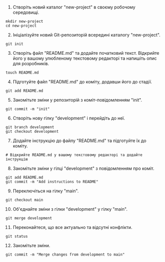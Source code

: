 1. Створіть новий каталог "new-project" в своєму робочому середовищі.

```
mkdir new-project
cd new-project
```

2. Ініціалізуйте новий Git-репозиторій всередині каталогу "new-project".

```
git init
```

3. Створіть файл "README.md" та додайте початковий текст. Відкрийте його у вашому улюбленому текстовому редакторі та напишіть опис для розробників.

```
touch README.md
```

4. Підготуйте файл "README.md" до коміту, додавши його до стадії.

```
git add README.md
```

5. Закомітьте зміни у репозиторій з коміт-повідомленням "init".
```
git commit -m "init"
```

6. Створіть нову гілку "development" і перейдіть до неї.
```
git branch development
git checkout development
```

7. Додайте інструкцію до файлу "README.md" та підготуйте їх до коміту.
```
# Відкрийте README.md у вашому текстовому редакторі та додайте інструкцію
```

8. Закомітьте зміни у гілці "development" з повідомленням про коміт.
```
git add README.md
git commit -m "Add instructions to README"
```

9. Переключіться на гілку "main".
```
git checkout main
```

10. Об'єднайте зміни з гілки "development" у гілку "main".
```
git merge development
```

11. Переконайтеся, що все актуально та відсутні конфлікти.
```
git status
```

12. Закомітьте зміни.
```
git commit -m "Merge changes from development to main"
```
